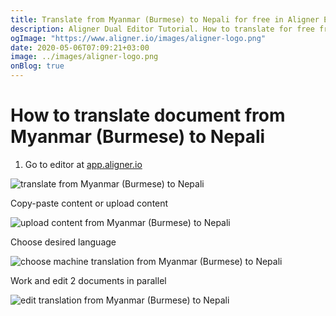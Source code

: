 ```yaml
---
title: Translate from Myanmar (Burmese) to Nepali for free in Aligner Editor
description: Aligner Dual Editor Tutorial. How to translate for free from Myanmar (Burmese) to Nepali. Aligner is multilingual document management platform. 
ogImage: "https://www.aligner.io/images/aligner-logo.png"
date: 2020-05-06T07:09:21+03:00
image: ../images/aligner-logo.png
onBlog: true
---
```


# How to translate document from Myanmar (Burmese) to Nepali

1. Go to editor at [app.aligner.io](https://app.aligner.io "Aligner App web page")

![translate from Myanmar (Burmese) to Nepali](../aligner-blank-editor.png "translate from Myanmar (Burmese) to Nepali")

Copy-paste content or upload content

![upload content from Myanmar (Burmese) to Nepali](../aligner-uploaded-document.png "upload content from Myanmar (Burmese) to Nepali")

Choose desired language

![choose machine translation from Myanmar (Burmese) to Nepali](../aligner-language-dropdown.png "choose machine translation from Myanmar (Burmese) to Nepali")

Work and edit 2 documents in parallel

![edit translation from Myanmar (Burmese) to Nepali](../aligner-double-sitded-editor.png "edit translation from Myanmar (Burmese) to Nepali")

